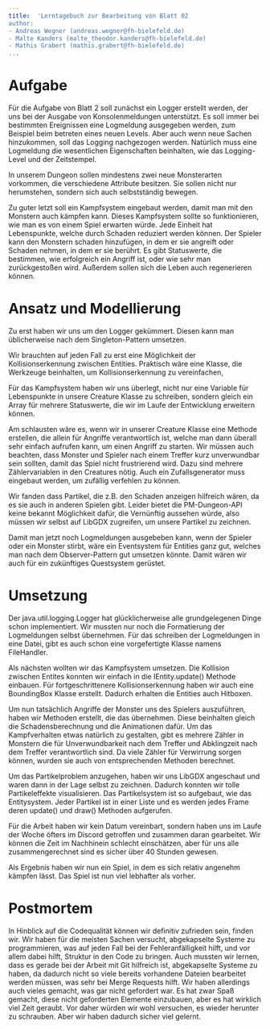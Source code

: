 ```yaml
---
title:  'Lerntagebuch zur Bearbeitung von Blatt 02
author:
- Andreas Wegner (andreas.wegner@fh-bielefeld.de)
- Malte Kanders (malte_theodor.kanders@fh-bielefeld.de)
- Mathis Grabert (mathis.grabert@fh-bielefeld.de)
...
```


<!--
Führen Sie zu jedem Aufgabenblatt und zum Projekt (Stationen 3-9) ein
Lerntagebuch in Ihrem Team. Kopieren Sie dazu diese Vorlage und füllen
Sie den Kopf entsprechend aus.

Im Lerntagebuch sollen Sie Ihr Vorgehen bei der Bearbeitung des jeweiligen
Aufgabenblattes vom ersten Schritt bis zur Abgabe der Lösung dokumentieren,
d.h. wie sind Sie die gestellte Aufgabe angegangen (und warum), was war
Ihr Plan und auf welche Probleme sind Sie bei der Umsetzung gestoßen und
wie haben Sie diese Probleme gelöst. Beachten Sie die vorgegebene Struktur.
Für jede Abgabe sollte ungefähr eine DIN-A4-Seite Text erstellt werden,
d.h. ca. 400 Wörter umfassen. Wer das Lerntagebuch nur ungenügend führt
oder es gar nicht mit abgibt, bekommt für die betreffende Abgabe 0 Punkte.

Checken Sie das Lerntagebuch mit in Ihr Projekt/Git-Repo ein.

Schreiben Sie den Text mit [Markdown](https://pandoc.org/MANUAL.html#pandocs-markdown).

Geben Sie das Lerntagebuch stets mit ab. Achtung: Wenn Sie Abbildungen
einbetten (etwa UML-Diagramme), denken Sie daran, diese auch abzugeben!

Beachten Sie auch die Hinweise im [Orga "Bewertung der Aufgaben"](pm_orga.html#punkte)
sowie [Praktikumsblatt "Lerntagebuch"](pm_praktikum.html#lerntagebuch).
-->


# Aufgabe

<!--
Bitte hier die zu lösende Aufgabe kurz in eigenen Worten beschreiben.
-->

Für die Aufgabe von Blatt 2 soll zunächst ein Logger erstellt werden, der uns bei der Ausgabe von Konsolenmeldungen unterstützt.
Es soll immer bei bestimmten Ereignissen eine Logmeldung ausgegeben werden, zum Beispiel beim betreten eines neuen Levels.
Aber auch wenn neue Sachen hinzukommen, soll das Logging nachgezogen werden. Natürlich muss eine Logmeldung die wesentlichen Eigenschaften
beinhalten, wie das Logging-Level und der Zeitstempel.

In unserem Dungeon sollen mindestens zwei neue Monsterarten vorkommen, die verschiedene Attribute besitzen. Sie sollen nicht nur herumstehen,
sondern sich auch selbstständig bewegen.

Zu guter letzt soll ein Kampfsystem eingebaut werden, damit man mit den Monstern auch kämpfen kann. Dieses Kampfsystem sollte so funktionieren,
wie man es von einem Spiel erwarten würde. Jede Einheit hat Lebenspunkte, welche durch Schaden reduziert werden können. Der Spieler kann den Monstern
schaden hinzufügen, in dem er sie angreift oder Schaden nehmen, in dem er sie berührt. Es gibt Statuswerte, die bestimmen, wie erfolgreich ein Angriff ist, oder wie sehr man zurückgestoßen wird. Außerdem sollen sich die Leben auch regenerieren können.


# Ansatz und Modellierung

<!--
Bitte hier den Lösungsansatz kurz beschreiben:
-   Wie sollte die Aufgabe gelöst werden?
-   Welche Techniken wollten Sie einsetzen?
-   Wie sah Ihre Modellierung aus (UML-Diagramm)?
-   Worauf müssen Sie konkret achten?
-->

Zu erst haben wir uns um den Logger gekümmert. Diesen kann man üblicherweise nach dem Singleton-Pattern umsetzen.

Wir brauchten auf jeden Fall zu erst eine Möglichkeit der Kollisionserkennung zwischen Entities. Praktisch wäre eine Klasse, die
Werkzeuge beinhalten, um Kollisionserkennung zu vereinfachen,

Für das Kampfsystem haben wir uns überlegt, nicht nur eine Variable für Lebenspunkte in unsere Creature
Klasse zu schreiben, sondern gleich ein Array für mehrere Statuswerte, die wir im Laufe der Entwicklung erweitern können.

Am schlausten wäre es, wenn wir in unserer Creature Klasse eine Methode erstellen, die allein für Angriffe verantwortlich ist,
welche man dann überall sehr einfach aufrufen kann, um einen Angriff zu starten.
Wir müssen auch beachten, dass Monster und Spieler nach einem Treffer kurz unverwundbar sein sollten, damit das Spiel nicht frustrierend wird.
Dazu sind mehrere Zählervariablen in den Creatures nötig. Auch ein Zufallsgenerator muss eingebaut werden, um zufällig verfehlen zu können.

Wir fanden dass Partikel, die z.B. den Schaden anzeigen hilfreich wären, da es sie auch in anderen Spielen gibt.
Leider bietet die PM-Dungeon-API keine bekannt Möglichkeit dafür, die Vernünftig aussehen würde,
also müssen wir selbst auf LibGDX zugreifen, um unsere Partikel zu zeichnen.

Damit man jetzt noch Logmeldungen ausgebeben kann, wenn der Spieler oder ein Monster stirbt, wäre ein Eventsystem für Entities ganz gut,
welches man nach dem Observer-Pattern gut umsetzen könnte. Damit wären wir auch für ein zukünftiges Questsystem gerüstet.


# Umsetzung

<!--
Bitte hier die Umsetzung der Lösung kurz beschreiben:
-   Was haben Sie gemacht,
-   an welchem Datum haben sie es gemacht,
-   wie lange hat es gedauert,
-   was war das Ergebnis?
-->

Der java.util.logging.Logger hat glücklicherweise alle grundgelegenen Dinge schon implementiert. Wir mussten nur noch die Formatierung der
Logmeldungen selbst übernehmen. Für das schreiben der Logmeldungen in eine Datei, gibt es auch schon eine vorgefertigte Klasse namens FileHandler.

Als nächsten wollten wir das Kampfsystem umsetzen. Die Kollision zwischen Entites konnten wir einfach in die IEntity.update() Methode einbauen.
Für fortgeschrittenere Kollisionserkennung haben wir auch eine BoundingBox Klasse erstellt. Dadurch erhalten die Entities auch Hitboxen.

Um nun tatsächlich Angriffe der Monster uns des Spielers auszuführen, haben wir Methoden erstellt, die das übernehmen.
Diese beinhalten gleich die Schadensberechnung und die Animationen dafür. Um das Kampfverhalten etwas natürlich zu gestalten, gibt es mehrere Zähler
in Monstern die für Unverwundbarkeit nach dem Treffer und Abklingzeit nach dem Treffer verantwortlich sind.
Da viele Zähler für Verwirrung sorgen können, wurden sie auch von entsprechenden Methoden berechnet.

Um das Partikelproblem anzugehen, haben wir uns LibGDX angeschaut und waren dann in der Lage selbst zu zeichnen.
Dadurch konnten wir tolle Partikeleffekte visualisieren. Das Partikelsystem ist so aufgebaut, wie das Entitysystem. Jeder Partikel
ist in einer Liste und es werden jedes Frame deren update() und draw() Methoden aufgerufen.

Für die Arbeit haben wir kein Datum vereinbart, sondern haben uns im Laufe der Woche öfters im Discord getroffen und zusammen daran gearbeitet.
Wir können die Zeit im Nachhinein schlecht einschätzen, aber für uns alle zusammengerechnet sind es sicher über 40 Stunden gewesen.

Als Ergebnis haben wir nun ein Spiel, in dem es sich relativ angenehm kämpfen lässt. Das Spiel ist nun viel lebhafter als vorher.

# Postmortem

<!--
Bitte blicken Sie auf die Aufgabe, Ihren Lösungsansatz und die Umsetzung
kritisch zurück:
-   Was hat funktioniert, was nicht? Würden Sie noch einmal so vorgehen?
-   Welche Probleme sind bei der Umsetzung Ihres Lösungsansatzes aufgetreten?
-   Wie haben Sie die Probleme letztlich gelöst?
-->

In Hinblick auf die Codequalität können wir definitiv zufrieden sein, finden wir.
Wir haben für die meisten Sachen versucht, abgekapselte Systeme zu programmieren, was auf jeden Fall bei
der Fehleranfälligkeit hilft, und vor allem dabei hilft, Struktur in den Code zu bringen.
Auch mussten wir lernen, dass es gerade bei der Arbeit mit Git hilfreich ist, abgekapselte Systeme zu haben,
da dadurch nicht so viele bereits vorhandene Dateien bearbeitet werden müssen, was sehr bei Merge Requests hilft.
Wir haben allerdings auch vieles gemacht, was gar nicht gefordert war.
Es hat zwar Spaß gemacht, diese nicht geforderten Elemente einzubauen, aber es hat wirklich viel Zeit geraubt.
Vor daher würden wir wohl versuchen, es wieder herunter zu schrauben. Aber wir haben dadurch sicher viel gelernt.

